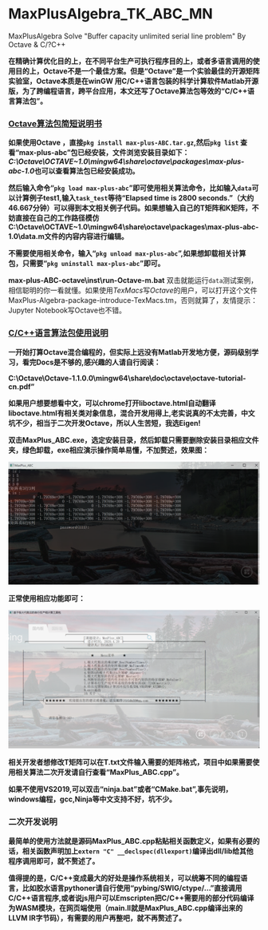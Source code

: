 # MaxPlusAlgebra_TK_ABC_MN
MaxPlusAlgebra  Solve "Buffer capacity unlimited serial line problem" By Octave & C/?C++

​	**在精确计算优化目的上，在不同平台生产可执行程序目的上，或者多语言调用的使用目的上，Octave不是一个最佳方案。但是“Octave”是一个实验最佳的开源矩阵实验室，Octave本质是在winGW 用C/C++语言包装的科学计算软件Matlab开源版，为了跨编程语言，跨平台应用，本文还写了Octave算法包等效的“C/C++语言算法包”。**

### [Octave算法包简短说明书](https://v.youku.com/v_show/id_XNDY3NDMwODkxNg==.html)

**如果使用Octave ，直接`pkg install max-plus-ABC.tar.gz`,然后`pkg list` 查看“max-plus-abc”包已经安装，文件浏览安装目录如下：*C:\Octave\OCTAVE~1.0\mingw64\share\octave\packages\max-plus-abc-1.0*也可以查看算法包已经安装成功。**

**然后输入命令“`pkg load max-plus-abc`”即可使用相关算法命令，比如输入`data`可以计算例子test1,输入`task_test`等待“Elapsed time is 2800 seconds.”（大约46.667分钟）可以得到本文相关例子代码。如果想输入自己的T矩阵和K矩阵，不妨直接在自己的工作路径模仿C:\Octave\OCTAVE~1.0\mingw64\share\octave\packages\max-plus-abc-1.0\data.m文件的内容内容进行编辑。**

**不需要使用相关命令，输入“`pkg unload max-plus-abc`”,如果想卸载相关计算包，只需要“`pkg uninstall max-plus-abc`”即可。**

**max-plus-ABC-octave\inst\run-Octave-m.bat**  双击就能运行`data`测试案例，相信聪明的你一看就懂。如果使用*TexMacs*写*Octave*的用户，可以打开这个文件MaxPlus-Algebra-package-introduce-TexMacs.tm，否则就算了，友情提示：Jupyter Notebook写Octave也不错。

### [C/C++语言算法包使用说明](https://v.youku.com/v_show/id_XNDY3NDMxMTk0OA==.html)

  **一开始打算Octave混合编程的，但实际上远没有Matlab开发地方便，源码级别学习，看完Docs是不够的,感兴趣的人请自行阅读：**

**C:\Octave\Octave-1.1.0.0\mingw64\share\doc\octave\octave-tutorial-cn.pdf”**

**如果用户想要想看中文，可以chrome打开liboctave.html自动翻译liboctave.html有相关类对象信息，混合开发用得上,老实说真的不太完善，中文坑不少，相当于二次开发Octave，所以人生苦短，我选Eigen!**

**双击MaxPlus_ABC.exe，选定安装目录，然后卸载只需要删除安装目录相应文件夹，绿色卸载，exe相应演示操作简单易懂，不加赘述，效果图：**

![1](./pic/1.png)

**正常使用相应功能即可：**

 ![1](./pic/2.png)

**相关开发者想修改T矩阵可以在T.txt文件输入需要的矩阵格式，项目中如果需要使用相关算法二次开发请自行查看“MaxPlus_ABC.cpp”。**

**如果不使用VS2019,可以双击“ninja.bat”或者“CMake.bat”,事先说明，windows编程，gcc,Ninja等中文支持不好，坑不少。**

### 二次开发说明

**最简单的使用方法就是源码MaxPlus_ABC.cpp粘贴相关函数定义，如果有必要的话，相关函数声明加上`extern "C" __declspec(dllexport)`编译出dll/lib给其他程序调用即可，就不赘述了。**

**值得提的是，C/C++变成最大的好处是操作系统相关，可以统筹不同的编程语言，比如胶水语言pythoner请自行使用“pybing/SWIG/ctype/…”直接调用C/C++语言程序,或者说js用户可以Emscripten把C/C++需要用的部分代码编译为WASM模块，在网页端使用（main.ll就是MaxPlus_ABC.cpp编译出来的LLVM IR字节码），有需要的用户再整吧，就不再赘述了。**

 

 
